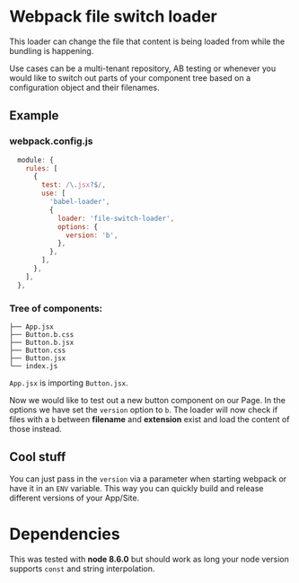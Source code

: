 # Webpack file switch loader

This loader can change the file that content is being loaded from while the bundling is happening.

Use cases can be a multi-tenant repository, AB testing or whenever you would like to switch out parts of your component tree based on a configuration object and their filenames.


## Example
### webpack.config.js
```javascript
  module: {
    rules: [
      {
        test: /\.jsx?$/,
        use: [
          'babel-loader',
          {
            loader: 'file-switch-loader',
            options: {
              version: 'b',
            },
          },
        ],
      },
    ],
  },
```
### Tree of components:
```
├── App.jsx
├── Button.b.css
├── Button.b.jsx
├── Button.css
├── Button.jsx
└── index.js

```

`App.jsx` is importing `Button.jsx`.

Now we would like to test out a new button component on our Page. 
In the options we have set the `version` option to `b`.
The loader will now check if files with a `b` between **filename** and **extension** exist and load the content of those instead.

## Cool stuff
You can just pass in the `version` via a parameter when starting webpack or have it in an `ENV` variable.
This way you can quickly build and release different versions of your App/Site.


# Dependencies
This was tested with **node 8.6.0** but should work as long your node version supports `const` and string interpolation. 
